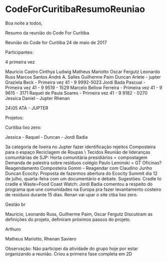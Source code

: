# CodeForCuritibaResumoReuniao
Boa noite a todos,

Resumo da reunião do Code For Curitiba

Reunião do Code for Curitiba
24 de maio de 2017

Participantes:

4 primeira vez

Mauricio Castro
Cinthya Ludwig
Matheus Mariotto
Oscar Fergutz
Leonardo Russ
Marcos Santos
André A. Salles
Guilherme Paim
Duncan
Arlete - jupter
Graziela Beck - Primeira vez 41 - 9 9992-5023
Jordi Bada Pascual - Primeira vez 41 - 9 9519 - 1529
Marcelo Bellow Ferreira - Primeira vez 41 - 9 9615 - 3171
Raquel de Paula Soares - Primeira vez 41 - 9 9182 - 0270
Jessica
Daniel - Jupter
Rhenan

24\05 ATA - JUPTER
 
Projetos:

Curitiba lixo zero:

Jessica - Raquel - Duncan - Jordi Badia
 
3a categoria de lixeira no Jupter
fazer identificação rejeitos
Composteira para o espaço
Reciclagem de Roupas \ Tecidos
Reunião de lideranças comunitárias de SJP: Horta comunitária presidiários = compostagem
Demanda de palestra sobre resíduos colégio Paulo Leminski = GT Oficinas?
Reagendamento Composteira Gomm - Reagendar com Claudino Junho
Duncan Ecocity: Proposta de fazermos abertura do Ecocity Summit dia 12 de julho, quarta-feira com um documentário e debate.
Sugestões: Cradle to cradle e Waste=Food
Coast Watch: Jordi Badia comentou a respeito do programa que une comunidades na Europa pra fazer levantamento costeiro de resíduos durante 15 dias. 
Renan vai upar o site ctba lixo zero. 
 
Gestão br

Mauricio, Leonardo Russ, Guilherme Paim, Oscar Fergutz
Discutiram as definições do projeto, definiram próximos passos do projeto.

Arthuro

Matheus Mariotto, Rhenan Saviero

Observação: Não participei da atividade do grupo hoje por estar organizando a reunião.
Criou a primeira fase completa em 2D
 
